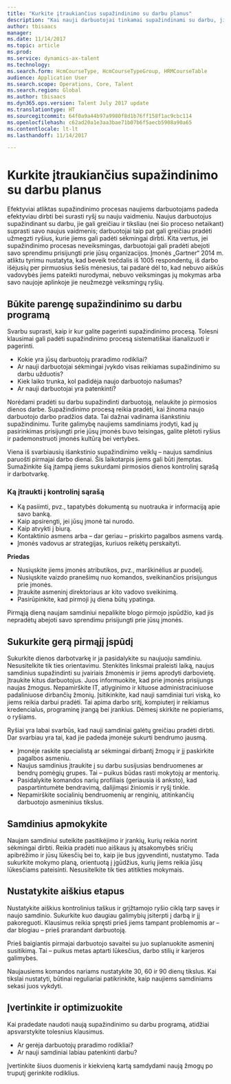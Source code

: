 ```yaml
---
title: "Kurkite įtraukiančius supažindinimo su darbu planus"
description: "Kai nauji darbuotojai tinkamai supažindinami su darbu, jie suvokia, kad yra naujosios organizacijos dalis."
author: tbisaacs
manager: 
ms.date: 11/14/2017
ms.topic: article
ms.prod: 
ms.service: dynamics-ax-talent
ms.technology: 
ms.search.form: HcmCourseType, HcmCourseTypeGroup, HRMCourseTable
audience: Application User
ms.search.scope: Operations, Core, Talent
ms.search.region: Global
ms.author: tbisaacs
ms.dyn365.ops.version: Talent July 2017 update
ms.translationtype: HT
ms.sourcegitcommit: 64f0a9a44b97a9980f8d1b76ff158f1ac9cbc114
ms.openlocfilehash: c62ad20a1e3aa3bae71b07b6f5aecb5908a90a65
ms.contentlocale: lt-lt
ms.lasthandoff: 11/14/2017

---
```


# <a name="create-an-engaging-onboarding-experience"></a>Kurkite įtraukiančius supažindinimo su darbu planus

Efektyviai atliktas supažindinimo procesas naujiems darbuotojams padeda efektyviau dirbti bei surasti ryšį su nauju vaidmeniu. Naujus darbuotojus supažindinant su darbu, jie gali greičiau ir tiksliau (nei šio proceso netaikant) suprasti savo naujus vaidmenis; darbuotojai taip pat gali greičiau pradėti užmegzti ryšius, kurie jiems gali padėti sėkmingai dirbti. Kita vertus, jei supažindinimo procesas neveiksmingas, darbuotojai gali pradėti abejoti savo sprendimu prisijungti prie jūsų organizacijos. Įmonės „Gartner“ 2014 m. atliktu tyrimu nustatyta, kad beveik trečdalis iš 1005 respondentų, iš darbo išėjusių per pirmuosius šešis mėnesius, tai padarė dėl to, kad nebuvo aiškūs vadovybės jiems pateikti nurodymai, nebuvo veiksmingas jų mokymas arba savo naujoje aplinkoje jie neužmezgė veiksmingų ryšių.

## <a name="have-an-onboarding-program-in-place"></a>Būkite parengę supažindinimo su darbu programą
Svarbu suprasti, kaip ir kur galite pagerinti supažindinimo procesą. Tolesni klausimai gali padėti supažindinimo procesą sistematiškai išanalizuoti ir pagerinti.

- Kokie yra jūsų darbuotojų praradimo rodikliai?
- Ar nauji darbuotojai sėkmingai įvykdo visas reikiamas supažindinimo su darbu užduotis?
- Kiek laiko trunka, kol padidėja naujo darbuotojo našumas?
- Ar nauji darbuotojai yra patenkinti?

Norėdami pradėti su darbu supažindinti darbuotoją, nelaukite jo pirmosios dienos darbe. Supažindinimo procesą reikia pradėti, kai žinoma naujo darbuotojo darbo pradžios data. Tai dažnai vadinama išankstiniu supažindinimu. Turite galimybę naujiems samdiniams įrodyti, kad jų pasirinkimas prisijungti prie jūsų įmonės buvo teisingas, galite plėtoti ryšius ir pademonstruoti įmonės kultūrą bei vertybes.

Viena iš svarbiausių išankstinio supažindinimo veiklų – naujus samdinius paruošti pirmajai darbo dienai. Šis laikotarpis jiems gali būti įtemptas. Sumažinkite šią įtampą jiems sukurdami pirmosios dienos kontrolinį sąrašą ir darbotvarkę.

### <a name="what-to-include-in-a-checklist"></a>Ką įtraukti į kontrolinį sąrašą

- Ką pasiimti, pvz., tapatybės dokumentą su nuotrauka ir informaciją apie savo banką.
- Kaip apsirengti, jei jūsų įmonė tai nurodo.
- Kaip atvykti į biurą.
- Kontaktinio asmens arba – dar geriau – priskirto pagalbos asmens vardą.
- Įmonės vadovus ar strategijas, kuriuos reikėtų perskaityti.

**Priedas**

- Nusiųskite jiems įmonės atributikos, pvz., marškinėlius ar puodelį.
- Nusiųskite vaizdo pranešimų nuo komandos, sveikinančios prisijungus prie įmonės.
- Įtraukite asmeninį direktoriaus ar kito vadovo sveikinimą.
- Pasirūpinkite, kad pirmoji jų diena būtų ypatinga.

Pirmąją dieną naujam samdiniui nepalikite blogo pirmojo įspūdžio, kad jis nepradėtų abejoti savo sprendimu prisijungti prie jūsų įmonės.

## <a name="create-a-good-first-impression"></a>Sukurkite gerą pirmąjį įspūdį

Sukurkite dienos darbotvarkę ir ja pasidalykite su naujuoju samdiniu. Nesusitelkite tik ties orientavimu. Stenkitės linksmai praleisti laiką, naujus samdinius supažindinti su įvairiais žmonėmis ir jiems aprodyti darbovietę. Įtraukite kitus darbuotojus. Juos informuokite, kad prie įmonės prisijungs naujas žmogus. Nepamirškite IT, atlyginimo ir kituose administraciniuose padaliniuose dirbančių žmonių. Įsitikinkite, kad nauji samdiniai turi viską, ko jiems reikia darbui pradėti. Tai apima darbo sritį, kompiuterį ir reikiamus kredencialus, programinę įrangą bei įrankius. Dėmesį skirkite ne popieriams, o ryšiams.

Ryšiai yra labai svarbūs, kad nauji samdiniai galėtų greičiau pradėti dirbti. Dar svarbiau yra tai, kad jie padeda įmonėje sukurti bendrumo jausmą.

- Įmonėje raskite specialistą ar sėkmingai dirbantį žmogų ir jį paskirkite pagalbos asmeniu.
- Naujus samdinius įtraukite į su darbu susijusias bendruomenes ar bendrų pomėgių grupes. Tai – puikus būdas rasti mokytojų ar mentorių.
- Pasidalykite komandos narių profiliais (geriausia iš anksto), kad paspartintumėte bendravimą, dalijimąsi žiniomis ir ryšį tinkle.
- Nepamirškite socialinių bendruomenių ar renginių, atitinkančių darbuotojo asmeninius tikslus.

## <a name="provide-training"></a>Samdinius apmokykite

Naujam samdiniui suteikite pasitikėjimo ir įrankių, kurių reikia norint sėkmingai dirbti. Reikia pradėti nuo aiškaus jų atsakomybės sričių apibrėžimo ir jūsų lūkesčių bei to, kaip jie bus įgyvendinti, nustatymo. Tada sukurkite mokymo planą, orientuotą į įgūdžius, kurių jiems reikia jūsų lūkesčiams pateisinti. Nesusitelkite tik ties atitikties mokymais.

## <a name="set-clear-milestones"></a>Nustatykite aiškius etapus

Nustatykite aiškius kontrolinius taškus ir grįžtamojo ryšio ciklą tarp savęs ir naujo samdinio. Sukurkite kuo daugiau galimybių įsiterpti į darbą ir jį pakoreguoti. Klausimus reikia spręsti prieš jiems tampant problemomis ar – dar blogiau – prieš prarandant darbuotoją.

Prieš baigiantis pirmajai darbuotojo savaitei su juo suplanuokite asmeninį susitikimą. Tai – puikus metas aptarti lūkesčius, darbo stilių ir karjeros galimybes.

Naujausiems komandos nariams nustatykite 30, 60 ir 90 dienų tikslus. Kai tikslai nustatyti, būtinai reguliariai patikrinkite, kaip naujiems samdiniams sekasi juos vykdyti.

## <a name="measure-and-optimize"></a>Įvertinkite ir optimizuokite

Kai pradedate naudoti naują supažindinimo su darbu programą, atidžiai apsvarstykite tolesnius klausimus. 

- Ar gerėja darbuotojų praradimo rodikliai?
- Ar nauji samdiniai labiau patenkinti darbu? 

Įvertinkite šiuos duomenis ir kiekvieną kartą samdydami naują žmogų po truputį gerinkite rodiklius.


